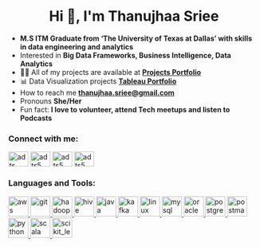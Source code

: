 <h1 align="center">Hi 👋, I'm Thanujhaa Sriee</h1>


- **M.S ITM Graduate from ‘The University of Texas at Dallas’ with skills in data engineering and analytics**
- Interested in **Big Data Frameworks, Business Intelligence, Data Analytics**
- 👨‍💻 All of my projects are available at **[Projects Portfolio](https://github.com/ThSrAd/Thanujhaa-Sriee-Portfolio)**
- 📊 Data Visualization projects **[Tableau Portfolio](https://public.tableau.com/profile/adts)**
- How to reach me **thanujhaa.sriee@gmail.com**
- Pronouns **She/Her**
- Fun fact: **I love to volunteer, attend Tech meetups and listen to Podcasts**

<h3 align="left">Connect with me:</h3>
<p align="left">
<a href="https://linkedin.com/in/adts" target="blank"><img align="center" src="https://cdn.jsdelivr.net/npm/simple-icons@3.0.1/icons/linkedin.svg" alt="adts" height="30" width="40" /></a>
<a href="https://www.hackerrank.com/adts5" target="blank"><img align="center" src="https://cdn.jsdelivr.net/npm/simple-icons@3.0.1/icons/hackerrank.svg" alt="adts5" height="30" width="40" /></a>
<a href="https://public.tableau.com/profile/adts#!/" target="blank"><img align="center" src="https://cdn.jsdelivr.net/npm/simple-icons@3.0.1/icons/tableau.svg" alt="adts5" height="30" width="40" /></a>
<a href="thanujhaa.sriee@gmail.com" target="blank"><img align="center" src="https://cdn.jsdelivr.net/npm/simple-icons@3.0.1/icons/gmail.svg" alt="adts5" height="30" width="40" /></a>
</p>

<h3 align="left">Languages and Tools:</h3>
<p align="left"> <a href="https://aws.amazon.com" target="_blank"> <img src="https://devicons.github.io/devicon/devicon.git/icons/amazonwebservices/amazonwebservices-original-wordmark.svg" alt="aws" width="40" height="40"/> </a> <a href="https://www.cprogramming.com/" target="_blank"> <a href="https://www.w3schools.com/cpp/" target="_blank"> </a> <a href="https://git-scm.com/" target="_blank"> <img src="https://www.vectorlogo.zone/logos/git-scm/git-scm-icon.svg" alt="git" width="40" height="40"/> </a> <a href="https://hadoop.apache.org/" target="_blank"> <img src="https://www.vectorlogo.zone/logos/apache_hadoop/apache_hadoop-icon.svg" alt="hadoop" width="40" height="40"/> </a> <a href="https://hive.apache.org/" target="_blank"> <img src="https://www.vectorlogo.zone/logos/apache_hive/apache_hive-icon.svg" alt="hive" width="40" height="40"/> </a> <a href="https://www.java.com" target="_blank"> <img src="https://devicons.github.io/devicon/devicon.git/icons/java/java-original-wordmark.svg" alt="java" width="40" height="40"/> </a> <a href="https://kafka.apache.org/" target="_blank"> <img src="https://www.vectorlogo.zone/logos/apache_kafka/apache_kafka-icon.svg" alt="kafka" width="40" height="40"/> </a> <a href="https://www.linux.org/" target="_blank"> <img src="https://devicons.github.io/devicon/devicon.git/icons/linux/linux-original.svg" alt="linux" width="40" height="40"/> </a> <a href="https://www.mysql.com/" target="_blank"> <img src="https://devicons.github.io/devicon/devicon.git/icons/mysql/mysql-original-wordmark.svg" alt="mysql" width="40" height="40"/> </a> <a href="https://www.oracle.com/" target="_blank"> <img src="https://devicons.github.io/devicon/devicon.git/icons/oracle/oracle-original.svg" alt="oracle" width="40" height="40"/> </a> <a href="https://www.postgresql.org" target="_blank"> <img src="https://devicons.github.io/devicon/devicon.git/icons/postgresql/postgresql-original-wordmark.svg" alt="postgresql" width="40" height="40"/> </a> <a href="https://postman.com" target="_blank"> <img src="https://www.vectorlogo.zone/logos/getpostman/getpostman-icon.svg" alt="postman" width="40" height="40"/> </a> <a href="https://www.python.org" target="_blank"> <img src="https://devicons.github.io/devicon/devicon.git/icons/python/python-original.svg" alt="python" width="40" height="40"/> </a> <a href="https://www.scala-lang.org" target="_blank"> <img src="https://devicons.github.io/devicon/devicon.git/icons/scala/scala-original-wordmark.svg" alt="scala" width="40" height="40"/> </a> <a href="https://scikit-learn.org/" target="_blank"> <img src="https://upload.wikimedia.org/wikipedia/commons/0/05/Scikit_learn_logo_small.svg" alt="scikit_learn" width="40" height="40"/> </a> </p>


